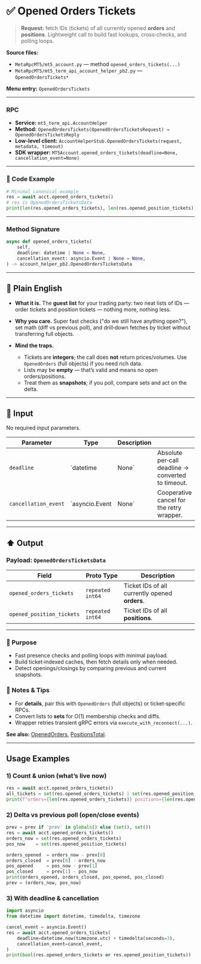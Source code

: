 # ✅ Opened Orders Tickets

> **Request:** fetch IDs (tickets) of all currently opened **orders** and **positions**.
> Lightweight call to build fast lookups, cross‑checks, and polling loops.

**Source files:**

* `MetaRpcMT5/mt5_account.py` — method `opened_orders_tickets(...)`
* `MetaRpcMT5/mt5_term_api_account_helper_pb2.py` — `OpenedOrdersTickets*`

**Menu entry:** `OpenedOrdersTickets`

---

### RPC

* **Service:** `mt5_term_api.AccountHelper`
* **Method:** `OpenedOrdersTickets(OpenedOrdersTicketsRequest) → OpenedOrdersTicketsReply`
* **Low-level client:** `AccountHelperStub.OpenedOrdersTickets(request, metadata, timeout)`
* **SDK wrapper:** `MT5Account.opened_orders_tickets(deadline=None, cancellation_event=None)`

---

### 🔗 Code Example

```python
# Minimal canonical example
res = await acct.opened_orders_tickets()
# res is OpenedOrdersTicketsData
print(len(res.opened_orders_tickets), len(res.opened_position_tickets))
```

---

### Method Signature

```python
async def opened_orders_tickets(
    self,
    deadline: datetime | None = None,
    cancellation_event: asyncio.Event | None = None,
) -> account_helper_pb2.OpenedOrdersTicketsData
```

---

## 💬 Plain English

* **What it is.** The **guest list** for your trading party: two neat lists of IDs — order tickets and position tickets — nothing more, nothing less.
* **Why you care.** Super fast checks ("do we still have anything open?"), set math (diff vs previous poll), and drill‑down fetches by ticket without transferring full objects.
* **Mind the traps.**

  * Tickets are **integers**; the call does **not** return prices/volumes. Use `OpenedOrders` (full objects) if you need rich data.
  * Lists may be **empty** — that’s valid and means no open orders/positions.
  * Treat them as **snapshots**; if you poll, compare sets and act on the delta.

---

## 🔽 Input

No required input parameters.

| Parameter            | Type            | Description |                                                    |
| -------------------- | --------------- | ----------- | -------------------------------------------------- |
| `deadline`           | \`datetime      | None\`      | Absolute per‑call deadline → converted to timeout. |
| `cancellation_event` | \`asyncio.Event | None\`      | Cooperative cancel for the retry wrapper.          |

---

## ⬆️ Output

### Payload: `OpenedOrdersTicketsData`

| Field                     | Proto Type       | Description                                    |
| ------------------------- | ---------------- | ---------------------------------------------- |
| `opened_orders_tickets`   | `repeated int64` | Ticket IDs of all currently opened **orders**. |
| `opened_position_tickets` | `repeated int64` | Ticket IDs of all **positions**.               |

---

### 🎯 Purpose

* Fast presence checks and polling loops with minimal payload.
* Build ticket‑indexed caches, then fetch details only when needed.
* Detect openings/closings by comparing previous and current snapshots.

### 🧩 Notes & Tips

* For **details**, pair this with `OpenedOrders` (full objects) or ticket‑specific RPCs.
* Convert lists to **sets** for O(1) membership checks and diffs.
* Wrapper retries transient gRPC errors via `execute_with_reconnect(...)`.

**See also:** [OpenedOrders](../Orders_Positions_History/opened_orders.md), [PositionsTotal](../Orders_Positions_History/positions_total.md).


---

## Usage Examples

### 1) Count & union (what’s live now)

```python
res = await acct.opened_orders_tickets()
all_tickets = set(res.opened_orders_tickets) | set(res.opened_position_tickets)
print(f"orders={len(res.opened_orders_tickets)} positions={len(res.opened_position_tickets)} total={len(all_tickets)}")
```

### 2) Delta vs previous poll (open/close events)

```python
prev = prev if 'prev' in globals() else (set(), set())
res = await acct.opened_orders_tickets()
orders_now = set(res.opened_orders_tickets)
pos_now    = set(res.opened_position_tickets)

orders_opened  = orders_now - prev[0]
orders_closed  = prev[0] - orders_now
pos_opened     = pos_now - prev[1]
pos_closed     = prev[1] - pos_now
print(orders_opened, orders_closed, pos_opened, pos_closed)
prev = (orders_now, pos_now)
```

### 3) With deadline & cancellation

```python
import asyncio
from datetime import datetime, timedelta, timezone

cancel_event = asyncio.Event()
res = await acct.opened_orders_tickets(
    deadline=datetime.now(timezone.utc) + timedelta(seconds=3),
    cancellation_event=cancel_event,
)
print(bool(res.opened_orders_tickets or res.opened_position_tickets))
```
